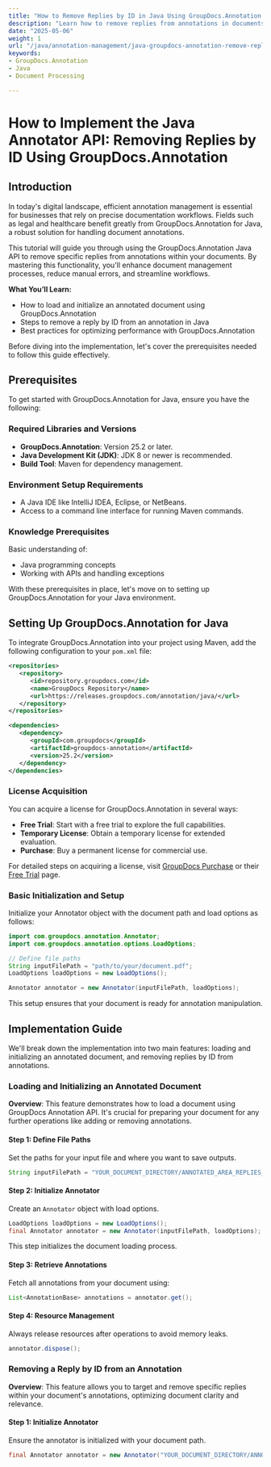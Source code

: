 ```yaml
---
title: "How to Remove Replies by ID in Java Using GroupDocs.Annotation API"
description: "Learn how to remove replies from annotations in documents using the GroupDocs.Annotation for Java API. Enhance your document management with this step-by-step guide."
date: "2025-05-06"
weight: 1
url: "/java/annotation-management/java-groupdocs-annotation-remove-replies-by-id/"
keywords:
- GroupDocs.Annotation
- Java
- Document Processing

---
```



# How to Implement the Java Annotator API: Removing Replies by ID Using GroupDocs.Annotation

## Introduction

In today's digital landscape, efficient annotation management is essential for businesses that rely on precise documentation workflows. Fields such as legal and healthcare benefit greatly from GroupDocs.Annotation for Java, a robust solution for handling document annotations.

This tutorial will guide you through using the GroupDocs.Annotation Java API to remove specific replies from annotations within your documents. By mastering this functionality, you'll enhance document management processes, reduce manual errors, and streamline workflows.

**What You’ll Learn:**
- How to load and initialize an annotated document using GroupDocs.Annotation
- Steps to remove a reply by ID from an annotation in Java
- Best practices for optimizing performance with GroupDocs.Annotation

Before diving into the implementation, let's cover the prerequisites needed to follow this guide effectively.

## Prerequisites

To get started with GroupDocs.Annotation for Java, ensure you have the following:

### Required Libraries and Versions
- **GroupDocs.Annotation**: Version 25.2 or later.
- **Java Development Kit (JDK)**: JDK 8 or newer is recommended.
- **Build Tool**: Maven for dependency management.

### Environment Setup Requirements
- A Java IDE like IntelliJ IDEA, Eclipse, or NetBeans.
- Access to a command line interface for running Maven commands.

### Knowledge Prerequisites
Basic understanding of:
- Java programming concepts
- Working with APIs and handling exceptions

With these prerequisites in place, let's move on to setting up GroupDocs.Annotation for your Java environment.

## Setting Up GroupDocs.Annotation for Java

To integrate GroupDocs.Annotation into your project using Maven, add the following configuration to your `pom.xml` file:

```xml
<repositories>
   <repository>
      <id>repository.groupdocs.com</id>
      <name>GroupDocs Repository</name>
      <url>https://releases.groupdocs.com/annotation/java/</url>
   </repository>
</repositories>

<dependencies>
   <dependency>
      <groupId>com.groupdocs</groupId>
      <artifactId>groupdocs-annotation</artifactId>
      <version>25.2</version>
   </dependency>
</dependencies>
```

### License Acquisition
You can acquire a license for GroupDocs.Annotation in several ways:
- **Free Trial**: Start with a free trial to explore the full capabilities.
- **Temporary License**: Obtain a temporary license for extended evaluation.
- **Purchase**: Buy a permanent license for commercial use.

For detailed steps on acquiring a license, visit [GroupDocs Purchase](https://purchase.groupdocs.com/buy) or their [Free Trial](https://releases.groupdocs.com/annotation/java/) page.

### Basic Initialization and Setup
Initialize your Annotator object with the document path and load options as follows:

```java
import com.groupdocs.annotation.Annotator;
import com.groupdocs.annotation.options.LoadOptions;

// Define file paths
String inputFilePath = "path/to/your/document.pdf";
LoadOptions loadOptions = new LoadOptions();

Annotator annotator = new Annotator(inputFilePath, loadOptions);
```

This setup ensures that your document is ready for annotation manipulation.

## Implementation Guide

We'll break down the implementation into two main features: loading and initializing an annotated document, and removing replies by ID from annotations.

### Loading and Initializing an Annotated Document

**Overview**: This feature demonstrates how to load a document using GroupDocs Annotation API. It's crucial for preparing your document for any further operations like adding or removing annotations.

#### Step 1: Define File Paths
Set the paths for your input file and where you want to save outputs.
```java
String inputFilePath = "YOUR_DOCUMENT_DIRECTORY/ANNOTATED_AREA_REPLIES_5";
```

#### Step 2: Initialize Annotator
Create an `Annotator` object with load options.
```java
LoadOptions loadOptions = new LoadOptions();
final Annotator annotator = new Annotator(inputFilePath, loadOptions);
```
This step initializes the document loading process.

#### Step 3: Retrieve Annotations
Fetch all annotations from your document using:
```java
List<AnnotationBase> annotations = annotator.get();
```

#### Step 4: Resource Management
Always release resources after operations to avoid memory leaks.
```java
annotator.dispose();
```

### Removing a Reply by ID from an Annotation

**Overview**: This feature allows you to target and remove specific replies within your document's annotations, optimizing document clarity and relevance.

#### Step 1: Initialize Annotator
Ensure the annotator is initialized with your document path.
```java
final Annotator annotator = new Annotator("YOUR_DOCUMENT_DIRECTORY/ANNOTATED_AREA_REPLIES_5
